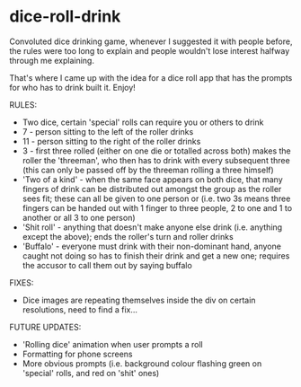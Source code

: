 # dice-roll-drink

Convoluted dice drinking game, whenever I suggested it with people before, the rules were too long to explain and people wouldn't lose interest halfway through me explaining.

That's where I came up with the idea for a dice roll app that has the prompts for who has to drink built it. Enjoy!

RULES:

- Two dice, certain 'special' rolls can require you or others to drink
- 7 - person sitting to the left of the roller drinks
- 11 - person sitting to the right of the roller drinks
- 3 - first three rolled (either on one die or totalled across both) makes the roller the 'threeman', who then has to drink with every subsequent three (this can only be passed off by the threeman rolling a three himself)
- 'Two of a kind' - when the same face appears on both dice, that many fingers of drink can be distributed out amongst the group as the roller sees fit; these can all be given to one person or (i.e. two 3s means three fingers can be handed out with 1 finger to three people, 2 to one and 1 to another or all 3 to one person)
- 'Shit roll' - anything that doesn't make anyone else drink (i.e. anything except the above); ends the roller's turn and roller drinks
- 'Buffalo' - everyone must drink with their non-dominant hand, anyone caught not doing so has to finish their drink and get a new one; requires the accusor to call them out by saying buffalo

FIXES:

- Dice images are repeating themselves inside the div on certain resolutions, need to find a fix...

FUTURE UPDATES:

- 'Rolling dice' animation when user prompts a roll
- Formatting for phone screens
- More obvious prompts (i.e. background colour flashing green on 'special' rolls, and red on 'shit' ones)

